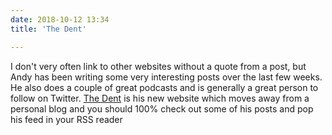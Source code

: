 ```yaml
---
date: 2018-10-12 13:34
title: 'The Dent'

---
```

I don't very often link to other websites without a quote from a post, but Andy has been writing some very interesting posts over the last few weeks. He also does a couple of great podcasts and is generally a great person to follow on Twitter. [The Dent](https://thedent.net) is his new website which moves away from a personal blog and you should 100% check out some of his posts and pop his feed in your RSS reader
